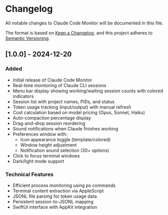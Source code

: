 # Changelog

All notable changes to Claude Code Monitor will be documented in this file.

The format is based on [Keep a Changelog](https://keepachangelog.com/en/1.0.0/),
and this project adheres to [Semantic Versioning](https://semver.org/spec/v2.0.0.html).

## [1.0.0] - 2024-12-20

### Added
- Initial release of Claude Code Monitor
- Real-time monitoring of Claude CLI sessions
- Menu bar display showing working/waiting session counts with colored indicators
- Session list with project names, PIDs, and status
- Token usage tracking (input/output) with manual refresh
- Cost calculation based on model pricing (Opus, Sonnet, Haiku)
- Auto-compaction percentage display
- Drag-and-drop session reordering
- Sound notifications when Claude finishes working
- Preferences window with:
  - Icon appearance toggle (template/colored)
  - Window height adjustment
  - Notification sound selection (30+ options)
- Click to focus terminal windows
- Dark/light mode support

### Technical Features
- Efficient process monitoring using ps commands
- Terminal content extraction via AppleScript
- JSONL file parsing for token usage data
- Persistent session-to-JSONL mapping
- SwiftUI interface with AppKit integration